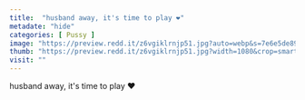 ```yaml
---
title:  "husband away, it's time to play ❤"
metadate: "hide"
categories: [ Pussy ]
image: "https://preview.redd.it/z6vgiklrnjp51.jpg?auto=webp&s=7e6e5de89cc0a8a9937ebaa8128756ab45285edd"
thumb: "https://preview.redd.it/z6vgiklrnjp51.jpg?width=1080&crop=smart&auto=webp&s=640672f826a3089af9195c3ba80d253ee6c9637d"
visit: ""
---
```

husband away, it's time to play ❤

